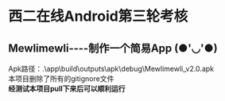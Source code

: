 # 西二在线Android第三轮考核
## Mewlimewli----制作一个简易App (●'◡'●)

Apk路径：.\app\build\outputs\apk\debug\Mewlimewli_v2.0.apk<br/>
本项目删除了所有的gitignore文件<br/>
**经测试本项目pull下来后可以顺利运行**<br/>
